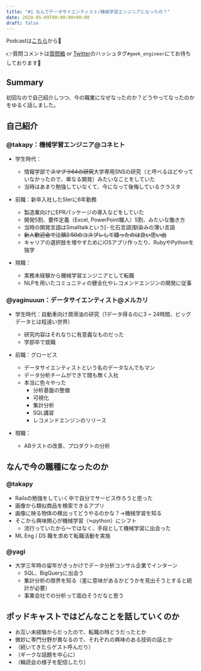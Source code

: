 ```yaml
---
title: "#1 なんでデータサイエンティスト/機械学習エンジニアになったの？"
date: 2020-05-09T00:00:00+09:00
draft: false
---
```


Podcastは[こちら](https://anchor.fm/geek-engineer-future/episodes/1-edqera)から🎵

👉質問コメントは[質問箱](https://peing.net/ja/04affd1e18a05d/message) or [Twitter](https://twitter.com/)のハッシュタグ`#geek_engineer`にてお待ちしております📮


## Summary

初回なので自己紹介しつつ、今の職業になぜなったのか？どうやってなったのかをゆるく話しました。


## 自己紹介

### @takapy：機械学習エンジニア@コネヒト

- 学生時代：
    - 情報学部で~~スマブラ64の研究~~大学専用SNSの研究（と呼べるほどやっていなかったので、単なる開発）みたいなことをしていた
	- 当時はあまり勉強していなくて、今になって後悔しているクラスタ

- 前職：新卒入社したSIerに6年勤務
 	- 製造業向けにEPRパッケージの導入などをしていた
 	- 開発5割、要件定義（Excel, PowerPoint職人）5割、みたいな働き方
 	- 当時の開発言語はSmalltalkという[- 化石言語]馴染みの薄い言語
 	- ~~新人歓迎会で江頭2:50のコスプレして踊ったのは良い思い出~~
 	- キャリアの選択肢を増やすためにiOSアプリ作ったり、RubyやPythonを独学

- 現職：
 	- 実務未経験から機械学習エンジニアとして転職
 	- NLPを用いたコミュニティの健全化やレコメンドエンジンの開発に従事

### @yaginuuun：データサイエンティスト@メルカリ

- 学生時代：自動車向け潤滑油の研究（1データ得るのに3 ~ 24時間、ビッグデータとは程遠い世界）
    - 研究内容はそれなりに有意義なものだった
    - 学部卒で就職

- 前職：グロービス
    - データサイエンティストという名のデータなんでもマン
    - データ分析チームができて間も無く入社
    - 本当に色々やった
        - 分析基盤の整備
        - 可視化
        - 集計分析
        - SQL講習
        - レコメンドエンジンのリリース

- 現職：
    - ABテストの改善、プロダクトの分析


## なんで今の職種になったのか

### @takapy
- Railsの勉強をしていく中で自分でサービス作ろうと思った
- 画像から類似商品を検索できるアプリ
- 画像に映る物体の検出ってどうやるのかな？→機械学習を知る
- そこから興味関心が機械学習（≒python）にシフト
    - 流行っていたから〜ではなく、手段として機械学習に出会った
- ML Eng / DS 職を求めて転職活動を実施

### @yagi
- 大学三年時の留年がきっかけでデータ分析コンサル企業でインターン
    - SQL、BigQueryに出会う
    - 集計分析の限界を知る（差に意味があるかどうかを見出そうとすると統計が必要）
    - 事業会社での分析って面白そうだなと思う


## ポッドキャストではどんなことを話していくのか

- お互い未経験からだったので、転職の時どうだったとか
- 微妙に専門分野が異なるので、それぞれの興味のある技術の話とか
- （続いてきたらゲスト呼んだり）
- （ギークな話題を中心に）
- （輪読会の様子を配信したり）